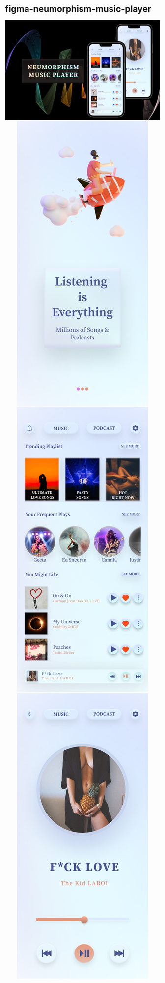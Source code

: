 # figma-neumorphism-music-player
<p align="center">
  <img src="Music Player.jpg">
  <img src="Music Homepage.jpg">
  <img src="Music Main Page.jpg">
  <img src="Music Song Page.jpg">
  </p>
            

